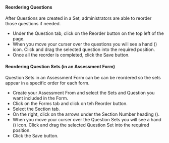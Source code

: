#### Reordering Questions

After Questions are created in a Set, administrators are able to reorder those questions if needed.

* Under the Question tab, click on the Reorder button on the top left of the page.
* When you move your curser over the questions you will see a hand (<i class="far fa-hand-paper"></i>) icon. Click and drag the selected question into the required position.
* Once all the reorder is completed, click the Save button.

#### Reordering Question Sets (in an Assessment Form)

Question Sets in an Assessment Form can be can be reordered so the sets appear in a specific order for each form.

* Create your Assessment From and select the Sets and Question you want included in the Form.
* Click on the Forms tab and click on teh Reorder button.
* Select the Section tab.
* On the right, click on the arrows under the Section Number heading (<i class="fad fa-sort-down"></i>).
* When you move your curser over the Question Sets you will see a hand (<i class="far fa-hand-paper"></i>) icon. Click and drag the selected Question Set into the required position.
* Click the Save button.